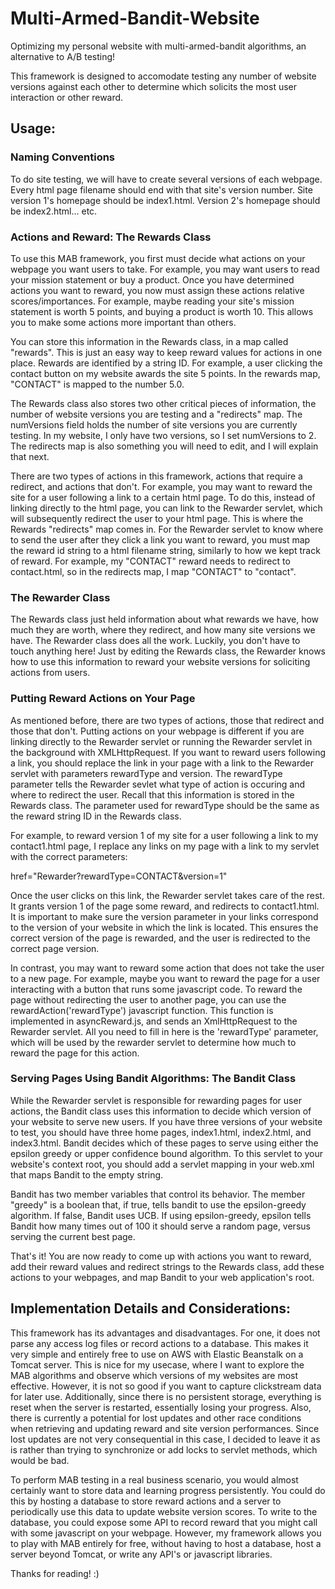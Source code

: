 # Multi-Armed-Bandit-Website

Optimizing my personal website with multi-armed-bandit algorithms, an alternative to A/B testing! 

This framework is designed to accomodate testing any number of website versions against each other to determine which solicits the most user interaction or other reward. 

## Usage:
### Naming Conventions
To do site testing, we will have to create several versions of each webpage. Every html page filename should end with that site's version number. Site version 1's homepage should be index1.html. Version 2's homepage should be index2.html... etc.

### Actions and Reward: The Rewards Class
To use this MAB framework, you first must decide what actions on your webpage you want users to take. For example, you may want users to read your mission statement or buy a product. Once you have determined actions you want to reward, you now must assign these actions relative scores/importances. For example, maybe reading your site's mission statement is worth 5 points, and buying a product is worth 10. This allows you to make some actions more important than others.


You can store this information in the Rewards class, in a map called "rewards". This is just an easy way to keep reward values for actions in one place. Rewards are identified by a string ID. For example, a user clicking the contact button on my website awards the site 5 points. In the rewards map, "CONTACT" is mapped to the number 5.0. 


The Rewards class also stores two other critical pieces of information, the number of website versions you are testing and a "redirects" map. The numVersions field holds the number of site versions you are currently testing. In my website, I only have two versions, so I set numVersions to 2. The redirects map is also something you will need to edit, and I will explain that next. 


There are two types of actions in this framework, actions that require a redirect, and actions that don't. For example, you may want to reward the site for a user following a link to a certain html page. To do this, instead of linking directly to the html page, you can link to the Rewarder servlet, which will subsequently redirect the user to your html page. This is where the Rewards "redirects" map comes in. For the Rewarder servlet to know where to send the user after they click a link you want to reward, you must map the reward id string to a html filename string, similarly to how we kept track of reward. For example, my "CONTACT" reward needs to redirect to contact.html, so in the redirects map, I map "CONTACT" to "contact". 

### The Rewarder Class
The Rewards class just held information about what rewards we have, how much they are worth, where they redirect, and how many site versions we have. The Rewarder class does all the work. Luckily, you don't have to touch anything here! Just by editing the Rewards class, the Rewarder knows how to use this information to reward your website versions for soliciting actions from users. 

### Putting Reward Actions on Your Page
As mentioned before, there are two types of actions, those that redirect and those that don't. Putting actions on your webpage is different if you are linking directly to the Rewarder servlet or running the Rewarder servlet in the background with XMLHttpRequest. If you want to reward users following a link, you should replace the link in your page with a link to the Rewarder servlet with parameters rewardType and version. The rewardType parameter tells the Rewarder sevlet what type of action is occuring and where to redirect the user. Recall that this information is stored in the Rewards class. The parameter used for rewardType should be the same as the reward string ID in the Rewards class. 

For example, to reward version 1 of my site for a user following a link to my contact1.html page, I replace any links on my page with a link to my servlet with the correct parameters:


href="Rewarder?rewardType=CONTACT&version=1"


Once the user clicks on this link, the Rewarder servlet takes care of the rest. It grants version 1 of the page some reward, and redirects to contact1.html. It is important to make sure the version parameter in your links correspond to the version of your website in which the link is located. This ensures the correct version of the page is rewarded, and the user is redirected to the correct page version. 


In contrast, you may want to reward some action that does not take the user to a new page. For example, maybe you want to reward the page for a user interacting with a button that runs some javascript code. To reward the page without redirecting the user to another page, you can use the rewardAction('rewardType') javascript function. This function is implemented in asyncReward.js, and sends an XmlHttpRequest to the Rewarder servlet. All you need to fill in here is the 'rewardType' parameter, which will be used by the rewarder servlet to determine how much to reward the page for this action. 

### Serving Pages Using Bandit Algorithms: The Bandit Class
While the Rewarder servlet is responsible for rewarding pages for user actions, the Bandit class uses this information to decide which version of your website to serve new users. If you have three versions of your website to test, you should have three home pages, index1.html, index2.html, and index3.html. Bandit decides which of these pages to serve using either the epsilon greedy or upper confidence bound algorithm. To this servlet to your website's context root, you should add a servlet mapping in your web.xml that maps Bandit to the empty string. 


Bandit has two member variables that control its behavior. The member "greedy" is a boolean that, if true, tells bandit to use the epsilon-greedy algorithm. If false, Bandit uses UCB. If using epsilon-greedy, epsilon tells Bandit how many times out of 100 it should serve a random page, versus serving the current best page. 


That's it! You are now ready to come up with actions you want to reward, add their reward values and redirect strings to the Rewards class, add these actions to your webpages, and map Bandit to your web application's root. 

## Implementation Details and Considerations:
This framework has its advantages and disadvantages. For one, it does not parse any access log files or record actions to a database. This makes it very simple and entirely free to use on AWS with Elastic Beanstalk on a Tomcat server. This is nice for my usecase, where I want to explore the MAB algorithms and observe which versions of my websites are most effective. However, it is not so good if you want to capture clickstream data for later use. Additionally, since there is no persistent storage, everything is reset when the server is restarted, essentially losing your progress. Also, there is currently a potential for lost updates and other race conditions when retrieving and updating reward and site version performances. Since lost updates are not very consequential in this case, I decided to leave it as is rather than trying to synchronize or add locks to servlet methods, which would be bad. 

To perform MAB testing in a real business scenario, you would almost certainly want to store data and learning progress persistently. You could do this by hosting a database to store reward actions and a server to periodically use this data to update website version scores. To write to the database, you could expose some API to record reward that you might call with some javascript on your webpage. However, my framework allows you to play with MAB entirely for free, without having to host a database, host a server beyond Tomcat, or write any API's or javascript libraries. 

Thanks for reading! :) 

